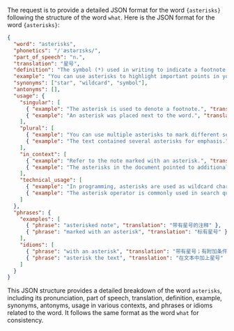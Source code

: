 The request is to provide a detailed JSON format for the word `{asterisks}` following the structure of the word `what`. Here is the JSON format for the word `{asterisks}`:

```json
{
  "word": "asterisks",
  "phonetics": "/ˈæstərɪsks/",
  "part_of_speech": "n.",
  "translation": "星号",
  "definition": "The symbol (*) used in writing to indicate a footnote or omission or to represent a wildcard.",
  "example": "You can use asterisks to highlight important points in your text.",
  "synonyms": ["star", "wildcard", "symbol"],
  "antonyms": [],
  "usage": {
    "singular": [
      { "example": "The asterisk is used to denote a footnote.", "translation": "星号用于表示脚注。" },
      { "example": "An asterisk was placed next to the word.", "translation": "在单词旁边放了一个星号。" }
    ],
    "plural": [
      { "example": "You can use multiple asterisks to mark different sections.", "translation": "你可以用多个星号来标记不同的部分。" },
      { "example": "The text contained several asterisks for emphasis.", "translation": "文本中包含几个星号以示强调。" }
    ],
    "in_context": [
      { "example": "Refer to the note marked with an asterisk.", "translation": "请参考带有星号的注释。" },
      { "example": "The asterisks in the document pointed to additional information.", "translation": "文件中的星号指向了额外的信息。" }
    ],
    "technical_usage": [
      { "example": "In programming, asterisks are used as wildcard characters.", "translation": "在编程中，星号被用作通配符。" },
      { "example": "The asterisk operator is commonly used in search queries.", "translation": "星号运算符常用于搜索查询中。" }
    ]
  },
  "phrases": {
    "examples": [
      { "phrase": "asterisked note", "translation": "带有星号的注释" },
      { "phrase": "marked with an asterisk", "translation": "标有星号" }
    ],
    "idioms": [
      { "phrase": "with an asterisk", "translation": "带有星号；有附加条件" },
      { "phrase": "asterisk the text", "translation": "在文本中加上星号" }
    ]
  }
}
```

This JSON structure provides a detailed breakdown of the word `asterisks`, including its pronunciation, part of speech, translation, definition, example, synonyms, antonyms, usage in various contexts, and phrases or idioms related to the word. It follows the same format as the word `what` for consistency. 